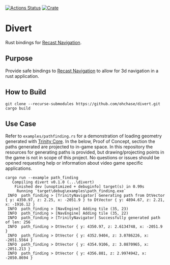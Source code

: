 [![Actions Status](https://github.com/ohchase/divert/workflows/Continuous%20integration/badge.svg)](https://github.com/ohchase/divert/actions)
[![Crate](https://img.shields.io/crates/v/divert.svg)](https://crates.io/crates/divert)

# Divert
Rust bindings for [Recast Navigation](https://github.com/recastnavigation/recastnavigation).

## Purpose
Provide safe bindings to [Recast Navigation](https://github.com/recastnavigation/recastnavigation) to allow for 3d navigation in a rust application.

## How to Build
```
git clone --recurse-submodules https://github.com/ohchase/divert.git
cargo build
```

## Use Case
Refer to `examples/pathfinding.rs` for a demonstration of loading geometry generated with [Trinity Core](https://github.com/TrinityCore/TrinityCore). In the below, Proof of Concept, section the paths generated are projected to in-game space. In this repository the resources for generating paths is provided, but drawing/projecting points in the game is not in scope of this project. No questions or issues should be opened requesting help or information about video game specific applications.

```
cargo run --example path_finding
   Compiling divert v0.1.0 (...\divert)
    Finished dev [unoptimized + debuginfo] target(s) in 0.99s
     Running `target\debug\examples\path_finding.exe`
 INFO  path_finding > [TrinityNavigator] Generating path from DtVector { y: 4350.97, z: 2.25, x: -2051.9 } to DtVector { y: 4894.67, z: 2.21, x: -1916.12 }
 INFO  path_finding > [NavEngine] Adding tile (35, 23)
 INFO  path_finding > [NavEngine] Adding tile (35, 22)
 INFO  path_finding > [TrinityNavigator] Successfully generated path of len: 256
 INFO  path_finding > DtVector { y: 4350.97, z: 2.6134748, x: -2051.9 }
 INFO  path_finding > DtVector { y: 4352.9404, z: 3.0786226, x: -2051.5564 }
 INFO  path_finding > DtVector { y: 4354.9106, z: 3.0870965, x: -2051.213 }
 INFO  path_finding > DtVector { y: 4356.881, z: 2.9974942, x: -2050.8694 }
```